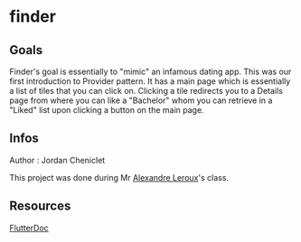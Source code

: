# finder

## Goals

Finder's goal is essentially to "mimic" an infamous dating app. This was our first introduction to Provider pattern. It has a main page which is essentially a list of tiles that you can click on. Clicking a tile redirects you to a Details page from where you can like a "Bachelor" whom you can retrieve in a "Liked" list upon clicking a button on the main page.

## Infos

Author : Jordan Cheniclet

This project was done during Mr [Alexandre Leroux](https://www.linkedin.com/in/alexandre-leroux-sherpa/)'s class.

## Resources

[FlutterDoc](https://docs.flutter.dev/)
